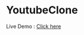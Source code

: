 # YoutubeClone
<p>Live Demo :  <a href="https://kareena18.github.io/YoutubeClone/">Click here</a></p>
